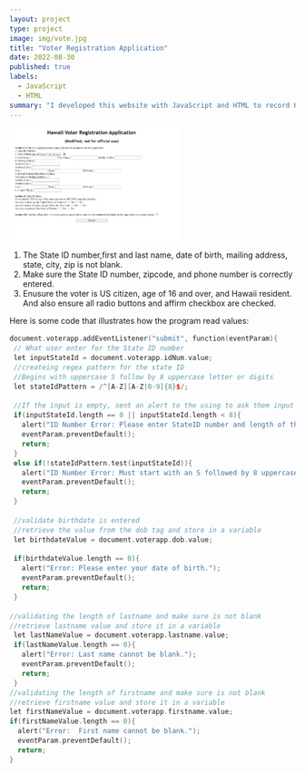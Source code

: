 ```yaml
---
layout: project
type: project
image: img/vote.jpg
title: "Voter Registration Application"
date: 2022-08-30
published: true
labels:
  - JavaScript
  - HTML
summary: "I developed this website with JavaScript and HTML to record Hawaii voter's information"
---
```

<img width="300px" class="rounded float-start pe-4" src="../img/voter.jpg">

 1) The State ID number,first and last name, date of birth, mailing address, state, city, zip is not blank.
 2) Make sure the State ID number, zipcode, and phone number is correctly entered.
 3) Enusure the voter is US citizen, age of 16 and over, and Hawaii resident. And also ensure all radio buttons and affirm checkbox are checked.

Here is some code that illustrates how the program read values:

```cpp
document.voterapp.addEventListener("submit", function(eventParam){
 // What user enter for the State ID number
 let inputStateId = document.voterapp.idNum.value;
 //createing regex pattern for the state ID
 //Begins with uppercase S follow by 8 uppercase letter or digits
 let stateIdPattern = /^[A-Z][A-Z|0-9]{8}$/;

 //If the input is empty, sent an alert to the using to ask them input the ID Number
 if(inputStateId.length == 0 || inputStateId.length < 8){
   alert("ID Number Error: Please enter StateID number and length of the ID number is 8");
   eventParam.preventDefault();
   return;
 }
 else if(!stateIdPattern.test(inputStateId)){
   alert("ID Number Error: Must start with an S followed by 8 uppercase letters or digits.");
   eventParam.preventDefault();
   return;
 }

 //validate birthdate is entered
 //retrieve the value from the dob tag and store in a variable
 let birthdateValue = document.voterapp.dob.value;

 if(birthdateValue.length == 0){
   alert("Error: Please enter your date of birth.");
   eventParam.preventDefault();
   return;
 }

//validating the length of lastname and make sure is not blank
//retrieve lastname value and store it in a variable
 let lastNameValue = document.voterapp.lastname.value;
 if(lastNameValue.length == 0){
   alert("Error: Last name cannot be blank.");
   eventParam.preventDefault();
   return;
 }
//validating the length of firstname and make sure is not blank
//retrieve firstname value and store it in a variable
let firstNameValue = document.voterapp.firstname.value;
if(firstNameValue.length == 0){
  alert("Error:  First name cannot be blank.");
  eventParam.preventDefault();
  return;
}

```
